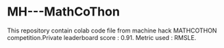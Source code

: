 # MH---MathCoThon
This repository contain colab code file from machine hack MATHCOTHON competition.Private leaderboard score : 0.91. Metric used : RMSLE.
